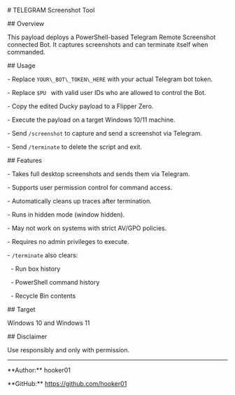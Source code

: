\# TELEGRAM Screenshot Tool



\## Overview

This payload deploys a PowerShell-based Telegram Remote Screenshot connected Bot. It captures screenshots and can terminate itself when commanded.



\## Usage

\- Replace `YOUR\_BOT\_TOKEN\_HERE` with your actual Telegram bot token.

\- Replace `$PU ` with valid user IDs who are allowed to control the Bot.

\- Copy the edited Ducky payload to a Flipper Zero.

\- Execute the payload on a target Windows 10/11 machine.

\- Send `/screenshot` to capture and send a screenshot via Telegram.

\- Send `/terminate` to delete the script and exit.



\## Features

\- Takes full desktop screenshots and sends them via Telegram.

\- Supports user permission control for command access.

\- Automatically cleans up traces after termination.

\- Runs in hidden mode (window hidden).

\- May not work on systems with strict AV/GPO policies.

\- Requires no admin privileges to execute.

\- `/terminate` also clears:

&nbsp; - Run box history

&nbsp; - PowerShell command history

&nbsp; - Recycle Bin contents



\## Target

Windows 10 and Windows 11



\## Disclaimer

Use responsibly and only with permission.



---

\*\*Author:\*\* hooker01  

\*\*GitHub:\*\* https://github.com/hooker01



